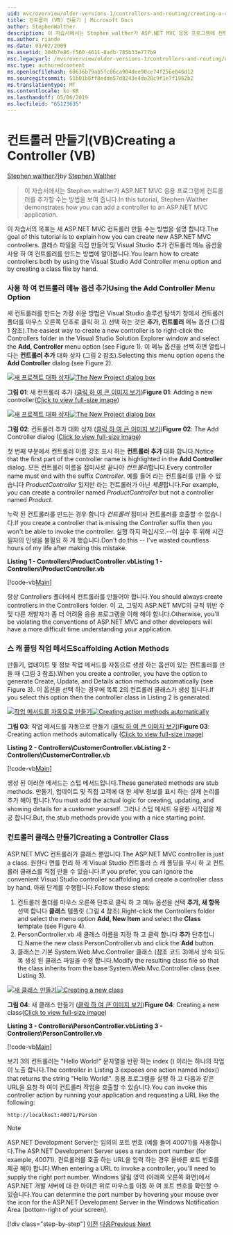 ```yaml
---
uid: mvc/overview/older-versions-1/controllers-and-routing/creating-a-controller-vb
title: 컨트롤러 (VB) 만들기 | Microsoft Docs
author: StephenWalther
description: 이 자습서에서는 Stephen walther가 ASP.NET MVC 응용 프로그램에 컨트롤러를 추가할 수는 방법을 보여 줍니다.
ms.author: riande
ms.date: 03/02/2009
ms.assetid: 204b7e86-f560-4611-8adb-785b33e777b9
msc.legacyurl: /mvc/overview/older-versions-1/controllers-and-routing/creating-a-controller-vb
msc.type: authoredcontent
ms.openlocfilehash: 60636b79ab5fc06ca904dee90ce74f256e046d12
ms.sourcegitcommit: 51b01b6ff8edde57d8243e4da28c9f1e7f1962b2
ms.translationtype: MT
ms.contentlocale: ko-KR
ms.lasthandoff: 05/06/2019
ms.locfileid: "65123635"
---
```

# <a name="creating-a-controller-vb"></a><span data-ttu-id="6138f-103">컨트롤러 만들기(VB)</span><span class="sxs-lookup"><span data-stu-id="6138f-103">Creating a Controller (VB)</span></span>

<span data-ttu-id="6138f-104">[Stephen walther가](https://github.com/StephenWalther)</span><span class="sxs-lookup"><span data-stu-id="6138f-104">by [Stephen Walther](https://github.com/StephenWalther)</span></span>

> <span data-ttu-id="6138f-105">이 자습서에서는 Stephen walther가 ASP.NET MVC 응용 프로그램에 컨트롤러를 추가할 수는 방법을 보여 줍니다.</span><span class="sxs-lookup"><span data-stu-id="6138f-105">In this tutorial, Stephen Walther demonstrates how you can add a controller to an ASP.NET MVC application.</span></span>

<span data-ttu-id="6138f-106">이 자습서의 목표는 새 ASP.NET MVC 컨트롤러 만들 수는 방법을 설명 합니다.</span><span class="sxs-lookup"><span data-stu-id="6138f-106">The goal of this tutorial is to explain how you can create new ASP.NET MVC controllers.</span></span> <span data-ttu-id="6138f-107">클래스 파일을 직접 만들어 및 Visual Studio 추가 컨트롤러 메뉴 옵션을 사용 하 여 컨트롤러를 만드는 방법에 알아봅니다.</span><span class="sxs-lookup"><span data-stu-id="6138f-107">You learn how to create controllers both by using the Visual Studio Add Controller menu option and by creating a class file by hand.</span></span>

### <a name="using-the-add-controller-menu-option"></a><span data-ttu-id="6138f-108">사용 하 여 컨트롤러 메뉴 옵션 추가</span><span class="sxs-lookup"><span data-stu-id="6138f-108">Using the Add Controller Menu Option</span></span>

<span data-ttu-id="6138f-109">새 컨트롤러를 만드는 가장 쉬운 방법은 Visual Studio 솔루션 탐색기 창에서 컨트롤러 폴더를 마우스 오른쪽 단추로 클릭 하 고 선택 하는 것은 **추가, 컨트롤러** 메뉴 옵션 (그림 1 참조).</span><span class="sxs-lookup"><span data-stu-id="6138f-109">The easiest way to create a new controller is to right-click the Controllers folder in the Visual Studio Solution Explorer window and select the **Add, Controller** menu option (see Figure 1).</span></span> <span data-ttu-id="6138f-110">이 메뉴 옵션을 선택 하면 열립니다는 **컨트롤러 추가** 대화 상자 (그림 2 참조).</span><span class="sxs-lookup"><span data-stu-id="6138f-110">Selecting this menu option opens the **Add Controller** dialog (see Figure 2).</span></span>

<span data-ttu-id="6138f-111">[![새 프로젝트 대화 상자](creating-a-controller-vb/_static/image1.jpg)](creating-a-controller-vb/_static/image1.png)</span><span class="sxs-lookup"><span data-stu-id="6138f-111">[![The New Project dialog box](creating-a-controller-vb/_static/image1.jpg)](creating-a-controller-vb/_static/image1.png)</span></span>

<span data-ttu-id="6138f-112">**그림 01**: 새 컨트롤러 추가 ([클릭 하 여 큰 이미지 보기](creating-a-controller-vb/_static/image2.png))</span><span class="sxs-lookup"><span data-stu-id="6138f-112">**Figure 01**: Adding a new controller([Click to view full-size image](creating-a-controller-vb/_static/image2.png))</span></span>

<span data-ttu-id="6138f-113">[![새 프로젝트 대화 상자](creating-a-controller-vb/_static/image2.jpg)](creating-a-controller-vb/_static/image3.png)</span><span class="sxs-lookup"><span data-stu-id="6138f-113">[![The New Project dialog box](creating-a-controller-vb/_static/image2.jpg)](creating-a-controller-vb/_static/image3.png)</span></span>

<span data-ttu-id="6138f-114">**그림 02**: 컨트롤러 추가 대화 상자 ([클릭 하 여 큰 이미지 보기](creating-a-controller-vb/_static/image4.png))</span><span class="sxs-lookup"><span data-stu-id="6138f-114">**Figure 02**: The Add Controller dialog ([Click to view full-size image](creating-a-controller-vb/_static/image4.png))</span></span>

<span data-ttu-id="6138f-115">첫 번째 부분에서 컨트롤러 이름 강조 표시 하는 **컨트롤러 추가** 대화 합니다.</span><span class="sxs-lookup"><span data-stu-id="6138f-115">Notice that the first part of the controller name is highlighted in the **Add Controller** dialog.</span></span> <span data-ttu-id="6138f-116">모든 컨트롤러 이름을 접미사로 끝나야 *컨트롤러*합니다.</span><span class="sxs-lookup"><span data-stu-id="6138f-116">Every controller name must end with the suffix *Controller*.</span></span> <span data-ttu-id="6138f-117">예를 들어 라는 컨트롤러를 만들 수 있습니다 *ProductController* 있지만 라는 컨트롤러가 아닌 *제품*합니다.</span><span class="sxs-lookup"><span data-stu-id="6138f-117">For example, you can create a controller named *ProductController* but not a controller named *Product*.</span></span>

<span data-ttu-id="6138f-118">누락 된 컨트롤러를 만드는 경우 합니다 *컨트롤러* 접미사 컨트롤러를 호출할 수 없습니다.</span><span class="sxs-lookup"><span data-stu-id="6138f-118">If you create a controller that is missing the *Controller* suffix then you won't be able to invoke the controller.</span></span> <span data-ttu-id="6138f-119">실행 하지 마십시오.--이 실수 후 위해 시간 필자의 인생을 불필요 하 게 했습니다.</span><span class="sxs-lookup"><span data-stu-id="6138f-119">Don't do this -- I've wasted countless hours of my life after making this mistake.</span></span>

<span data-ttu-id="6138f-120">**Listing 1 - Controllers\ProductController.vb**</span><span class="sxs-lookup"><span data-stu-id="6138f-120">**Listing 1 - Controllers\ProductController.vb**</span></span>

[!code-vb[Main](creating-a-controller-vb/samples/sample1.vb)]

<span data-ttu-id="6138f-121">항상 Controllers 폴더에서 컨트롤러를 만들어야 합니다.</span><span class="sxs-lookup"><span data-stu-id="6138f-121">You should always create controllers in the Controllers folder.</span></span> <span data-ttu-id="6138f-122">이 고, 그렇지 ASP.NET MVC의 규칙 위반 수 및 다른 개발자가 좀 더 어려울 응용 프로그램을 이해 해야 합니다.</span><span class="sxs-lookup"><span data-stu-id="6138f-122">Otherwise, you'll be violating the conventions of ASP.NET MVC and other developers will have a more difficult time understanding your application.</span></span>

### <a name="scaffolding-action-methods"></a><span data-ttu-id="6138f-123">스 캐 폴딩 작업 메서드</span><span class="sxs-lookup"><span data-stu-id="6138f-123">Scaffolding Action Methods</span></span>

<span data-ttu-id="6138f-124">만들기, 업데이트 및 정보 작업 메서드를 자동으로 생성 하는 옵션이 있는 컨트롤러를 만들 때 (그림 3 참조).</span><span class="sxs-lookup"><span data-stu-id="6138f-124">When you create a controller, you have the option to generate Create, Update, and Details action methods automatically (see Figure 3).</span></span> <span data-ttu-id="6138f-125">이 옵션을 선택 하는 경우에 목록 2의 컨트롤러 클래스가 생성 됩니다.</span><span class="sxs-lookup"><span data-stu-id="6138f-125">If you select this option then the controller class in Listing 2 is generated.</span></span>

<span data-ttu-id="6138f-126">[![작업 메서드를 자동으로 만들기](creating-a-controller-vb/_static/image3.jpg)](creating-a-controller-vb/_static/image5.png)</span><span class="sxs-lookup"><span data-stu-id="6138f-126">[![Creating action methods automatically](creating-a-controller-vb/_static/image3.jpg)](creating-a-controller-vb/_static/image5.png)</span></span>

<span data-ttu-id="6138f-127">**그림 03**: 작업 메서드를 자동으로 만들기 ([클릭 하 여 큰 이미지 보기](creating-a-controller-vb/_static/image6.png))</span><span class="sxs-lookup"><span data-stu-id="6138f-127">**Figure 03**: Creating action methods automatically ([Click to view full-size image](creating-a-controller-vb/_static/image6.png))</span></span>

<span data-ttu-id="6138f-128">**Listing 2 - Controllers\CustomerController.vb**</span><span class="sxs-lookup"><span data-stu-id="6138f-128">**Listing 2 - Controllers\CustomerController.vb**</span></span>

[!code-vb[Main](creating-a-controller-vb/samples/sample2.vb)]

<span data-ttu-id="6138f-129">생성 된 이러한 메서드는 스텁 메서드입니다.</span><span class="sxs-lookup"><span data-stu-id="6138f-129">These generated methods are stub methods.</span></span> <span data-ttu-id="6138f-130">만들기, 업데이트 및 직접 고객에 대 한 세부 정보를 표시 하는 실제 논리를 추가 해야 합니다.</span><span class="sxs-lookup"><span data-stu-id="6138f-130">You must add the actual logic for creating, updating, and showing details for a customer yourself.</span></span> <span data-ttu-id="6138f-131">그러나 스텁 메서드 유용한 시작점을 제공 합니다.</span><span class="sxs-lookup"><span data-stu-id="6138f-131">But, the stub methods provide you with a nice starting point.</span></span>

### <a name="creating-a-controller-class"></a><span data-ttu-id="6138f-132">컨트롤러 클래스 만들기</span><span class="sxs-lookup"><span data-stu-id="6138f-132">Creating a Controller Class</span></span>

<span data-ttu-id="6138f-133">ASP.NET MVC 컨트롤러가 클래스 뿐입니다.</span><span class="sxs-lookup"><span data-stu-id="6138f-133">The ASP.NET MVC controller is just a class.</span></span> <span data-ttu-id="6138f-134">원한다 면를 편리 하 게 Visual Studio 컨트롤러 스 캐 폴딩을 무시 하 고 컨트롤러 클래스를 직접 만들 수 있습니다.</span><span class="sxs-lookup"><span data-stu-id="6138f-134">If you prefer, you can ignore the convenient Visual Studio controller scaffolding and create a controller class by hand.</span></span> <span data-ttu-id="6138f-135">아래 단계를 수행합니다.</span><span class="sxs-lookup"><span data-stu-id="6138f-135">Follow these steps:</span></span>

1. <span data-ttu-id="6138f-136">컨트롤러 폴더를 마우스 오른쪽 단추로 클릭 하 고 메뉴 옵션을 선택 **추가, 새 항목** 선택 합니다 **클래스** 템플릿 (그림 4 참조).</span><span class="sxs-lookup"><span data-stu-id="6138f-136">Right-click the Controllers folder and select the menu option **Add, New Item** and select the **Class** template (see Figure 4).</span></span>
2. <span data-ttu-id="6138f-137">PersonController.vb 새 클래스 이름을 지정 하 고 클릭 합니다 **추가** 단추입니다.</span><span class="sxs-lookup"><span data-stu-id="6138f-137">Name the new class PersonController.vb and click the **Add** button.</span></span>
3. <span data-ttu-id="6138f-138">클래스는 기본 System.Web.Mvc.Controller 클래스 (참조 코드 3)에서 상속 되도록 생성 된 클래스 파일을 수정 합니다.</span><span class="sxs-lookup"><span data-stu-id="6138f-138">Modify the resulting class file so that the class inherits from the base System.Web.Mvc.Controller class (see Listing 3).</span></span>

<span data-ttu-id="6138f-139">[![새 클래스 만들기](creating-a-controller-vb/_static/image4.jpg)](creating-a-controller-vb/_static/image7.png)</span><span class="sxs-lookup"><span data-stu-id="6138f-139">[![Creating a new class](creating-a-controller-vb/_static/image4.jpg)](creating-a-controller-vb/_static/image7.png)</span></span>

<span data-ttu-id="6138f-140">**그림 04**: 새 클래스 만들기 ([클릭 하 여 큰 이미지 보기](creating-a-controller-vb/_static/image8.png))</span><span class="sxs-lookup"><span data-stu-id="6138f-140">**Figure 04**: Creating a new class([Click to view full-size image](creating-a-controller-vb/_static/image8.png))</span></span>

<span data-ttu-id="6138f-141">**Listing 3 - Controllers\PersonController.vb**</span><span class="sxs-lookup"><span data-stu-id="6138f-141">**Listing 3 - Controllers\PersonController.vb**</span></span>

[!code-vb[Main](creating-a-controller-vb/samples/sample3.vb)]

<span data-ttu-id="6138f-142">보기 3의 컨트롤러는 "Hello World!" 문자열을 반환 하는 index () 이라는 하나의 작업이 노출 합니다.</span><span class="sxs-lookup"><span data-stu-id="6138f-142">The controller in Listing 3 exposes one action named Index() that returns the string "Hello World!".</span></span> <span data-ttu-id="6138f-143">응용 프로그램을 실행 하 고 다음과 같은 URL을 요청 하 여이 컨트롤러 작업을 호출할 수 있습니다.</span><span class="sxs-lookup"><span data-stu-id="6138f-143">You can invoke this controller action by running your application and requesting a URL like the following:</span></span>

`http://localhost:40071/Person`

> [!NOTE]
> 
> <span data-ttu-id="6138f-144">ASP.NET Development Server는 임의의 포트 번호 (예를 들어 40071)를 사용합니다.</span><span class="sxs-lookup"><span data-stu-id="6138f-144">The ASP.NET Development Server uses a random port number (for example, 40071).</span></span> <span data-ttu-id="6138f-145">컨트롤러를 호출 하는 URL을 입력 하는 경우 올바른 포트 번호를 제공 해야 합니다.</span><span class="sxs-lookup"><span data-stu-id="6138f-145">When entering a URL to invoke a controller, you'll need to supply the right port number.</span></span> <span data-ttu-id="6138f-146">Windows 알림 영역 (아래쪽 오른쪽 화면)에서 ASP.NET 개발 서버에 대 한 아이콘 위로 마우스를 이동 하 여 포트 번호를 확인할 수 있습니다.</span><span class="sxs-lookup"><span data-stu-id="6138f-146">You can determine the port number by hovering your mouse over the icon for the ASP.NET Development Server in the Windows Notification Area (bottom-right of your screen).</span></span>
> 
> [!div class="step-by-step"]
> <span data-ttu-id="6138f-147">[이전](adding-dynamic-content-to-a-cached-page-vb.md)
> [다음](creating-an-action-vb.md)</span><span class="sxs-lookup"><span data-stu-id="6138f-147">[Previous](adding-dynamic-content-to-a-cached-page-vb.md)
[Next](creating-an-action-vb.md)</span></span>
